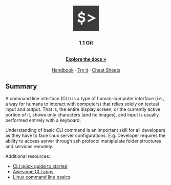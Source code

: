 <p align="center">
<img src="cli-logo.png" alt="Logo" width="80" height="80">

  <h3 align="center">1.1 Git</h3>
  <p align="center">
    <br />
    <a href="https://www.sdstate.edu/information-technology/linux-command-line-documentation" target="_blank"><strong>Explore the docs »</strong></a>
    <br />
    <br />
    <a href="https://lifehacker.com/a-command-line-primer-for-beginners-5633909" target="_blank">Handbook</a>
    ·
    <a href="https://bellard.org/jslinux/vm.html?url=https://bellard.org/jslinux/buildroot-x86.cfg">Try it</a>
    ·
    <a href="https://www.linuxtrainingacademy.com/linux-commands-cheat-sheet/" target="_blank">Cheat Sheets</a>
  </p>
</p>

## Summary

A command line interface (CLI) is a type of human-computer interface (i.e., a way for humans to interact with computers) that relies solely on textual input and output. That is, the entire display screen, or the currently active portion of it, shows only characters (and no images), and input is usually performed entirely with a keyboard.

Understanding of basic CLI command is an important skill for all developers as they have to face linux server configurations. E.g. Developer requires the ability to access server through ssh protocol manipiulate folder structures and services remotely.


Additional resources:

* [CLI quick guide to started](https://www.makeuseof.com/tag/a-quick-guide-to-get-started-with-the-linux-command-line/)
* [Awesome CLI apps](https://github.com/agarrharr/awesome-cli-apps)
* [Linux command line basics](https://www.techspot.com/guides/835-linux-command-line-basics/)


